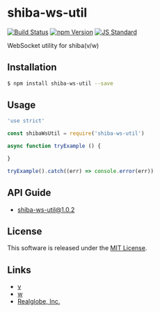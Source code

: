 shiba-ws-util
==========

<!---
This file is generated by ape-tmpl. Do not update manually.
--->

<!-- Badge Start -->
<a name="badges"></a>

[![Build Status][bd_travis_shield_url]][bd_travis_url]
[![npm Version][bd_npm_shield_url]][bd_npm_url]
[![JS Standard][bd_standard_shield_url]][bd_standard_url]

[bd_repo_url]: https://github.com/realglobe-Inc/shiba-ws-util
[bd_travis_url]: http://travis-ci.org/realglobe-Inc/shiba-ws-util
[bd_travis_shield_url]: http://img.shields.io/travis/realglobe-Inc/shiba-ws-util.svg?style=flat
[bd_travis_com_url]: http://travis-ci.com/realglobe-Inc/shiba-ws-util
[bd_travis_com_shield_url]: https://api.travis-ci.com/realglobe-Inc/shiba-ws-util.svg?token=
[bd_license_url]: https://github.com/realglobe-Inc/shiba-ws-util/blob/master/LICENSE
[bd_codeclimate_url]: http://codeclimate.com/github/realglobe-Inc/shiba-ws-util
[bd_codeclimate_shield_url]: http://img.shields.io/codeclimate/github/realglobe-Inc/shiba-ws-util.svg?style=flat
[bd_codeclimate_coverage_shield_url]: http://img.shields.io/codeclimate/coverage/github/realglobe-Inc/shiba-ws-util.svg?style=flat
[bd_gemnasium_url]: https://gemnasium.com/realglobe-Inc/shiba-ws-util
[bd_gemnasium_shield_url]: https://gemnasium.com/realglobe-Inc/shiba-ws-util.svg
[bd_npm_url]: http://www.npmjs.org/package/shiba-ws-util
[bd_npm_shield_url]: http://img.shields.io/npm/v/shiba-ws-util.svg?style=flat
[bd_standard_url]: http://standardjs.com/
[bd_standard_shield_url]: https://img.shields.io/badge/code%20style-standard-brightgreen.svg

<!-- Badge End -->


<!-- Description Start -->
<a name="description"></a>

WebSocket utility for shiba(v/w)

<!-- Description End -->


<!-- Overview Start -->
<a name="overview"></a>



<!-- Overview End -->


<!-- Sections Start -->
<a name="sections"></a>

<!-- Section from "doc/guides/01.Installation.md.hbs" Start -->

<a name="section-doc-guides-01-installation-md"></a>

Installation
-----

```bash
$ npm install shiba-ws-util --save
```


<!-- Section from "doc/guides/01.Installation.md.hbs" End -->

<!-- Section from "doc/guides/02.Usage.md.hbs" Start -->

<a name="section-doc-guides-02-usage-md"></a>

Usage
---------

```javascript
'use strict'

const shibaWsUtil = require('shiba-ws-util')

async function tryExample () {

}

tryExample().catch((err) => console.error(err))

```


<!-- Section from "doc/guides/02.Usage.md.hbs" End -->

<!-- Section from "doc/guides/10.API Guide.md.hbs" Start -->

<a name="section-doc-guides-10-a-p-i-guide-md"></a>

API Guide
-----

+ [shiba-ws-util@1.0.2](./doc/api/api.md)


<!-- Section from "doc/guides/10.API Guide.md.hbs" End -->


<!-- Sections Start -->


<!-- LICENSE Start -->
<a name="license"></a>

License
-------
This software is released under the [MIT License](https://github.com/realglobe-Inc/shiba-ws-util/blob/master/LICENSE).

<!-- LICENSE End -->


<!-- Links Start -->
<a name="links"></a>

Links
------

+ [v][v_url]
+ [w][w_url]
+ [Realglobe, Inc.][realglobe,_inc__url]

[v_url]: https://github.com/realglobe-Inc/v
[w_url]: https://github.com/realglobe-Inc/w
[realglobe,_inc__url]: http://realglobe.jp

<!-- Links End -->
